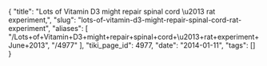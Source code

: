 {
    "title": "Lots of Vitamin D3 might repair spinal cord \u2013 rat experiment,",
    "slug": "lots-of-vitamin-d3-might-repair-spinal-cord-rat-experiment",
    "aliases": [
        "/Lots+of+Vitamin+D3+might+repair+spinal+cord+\u2013+rat+experiment+June+2013",
        "/4977"
    ],
    "tiki_page_id": 4977,
    "date": "2014-01-11",
    "tags": []
}